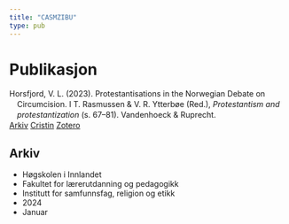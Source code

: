 ```yaml
---
title: "CASMZIBU"
type: pub
---
```

<h1>Publikasjon</h1>
<article id="csl-bib-container-CASMZIBU" class="csl-bib-container">
  <div class="csl-bib-body" style="line-height: 1.35; padding-left: 1em; text-indent:-1em;">
  <div class="csl-entry">Horsfjord, V. L. (2023). Protestantisations in the Norwegian Debate on Circumcision. I T. Rasmussen &amp; V. R. Ytterb&#xF8;e (Red.), <i>Protestantism and protestantization</i> (s. 67&#x2013;81). Vandenhoeck &amp; Ruprecht.</div>
</div>
  <div class="csl-bib-buttons">
    <a href="#taxonomy-article-CASMZIBU" class="csl-bib-button">Arkiv</a>
    <a href="https://app.cristin.no/results/show.jsf?id=2219154" alt="Cristin URL" class="csl-bib-button">Cristin</a>
    <a href="http://zotero.org/groups/5402882/items/CASMZIBU" alt="Zotero URL" class="csl-bib-button">Zotero</a>
  </div>
  <div id="csl-bib-meta-container-CASMZIBU"></div>
</article>
<div id="csl-bib-meta-CASMZIBU" class="csl-bib-meta">
  <article id="taxonomy-article-CASMZIBU" class="taxonomy-article">
    <h1>Arkiv</h1>
    <ul>
      <li>Høgskolen i Innlandet</li>
      <li>Fakultet for lærerutdanning og pedagogikk</li>
      <li>Institutt for samfunnsfag, religion og etikk</li>
      <li>2024</li>
      <li>Januar</li>
    </ul>
  </article>
</div>
